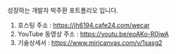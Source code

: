 성장하는 개발자 박주환 포트폴리오 입니다.
1. 호스팅 주소 : https://jh6194.cafe24.com/wecar
2. YouTube 동영상 주소 : https://youtu.be/eoAKo-R0jwA
3. 기술상세서 : https://www.miricanvas.com/v/1sasg2
